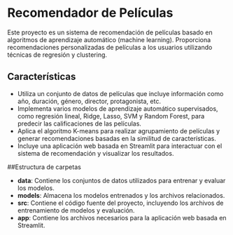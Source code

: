 # Recomendador de Películas

Este proyecto es un sistema de recomendación de películas basado en algoritmos de aprendizaje automático (machine learning). 
Proporciona recomendaciones personalizadas de películas a los usuarios utilizando técnicas de regresión y clustering.

## Características
- Utiliza un conjunto de datos de películas que incluye información como año, duración, género, director, protagonista, etc.
- Implementa varios modelos de aprendizaje automático supervisados, como regresión lineal, Ridge, Lasso, SVM y Random Forest, para predecir las calificaciones de las películas.
- Aplica el algoritmo K-means para realizar agrupamiento de películas y generar recomendaciones basadas en la similitud de características.
- Incluye una aplicación web basada en Streamlit para interactuar con el sistema de recomendación y visualizar los resultados.

##Estructura de carpetas
- **data**: Contiene los conjuntos de datos utilizados para entrenar y evaluar los modelos.
- **models**: Almacena los modelos entrenados y los archivos relacionados.
- **src**: Contiene el código fuente del proyecto, incluyendo los archivos de entrenamiento de modelos y evaluación.
- **app**: Contiene los archivos necesarios para la aplicación web basada en Streamlit.
